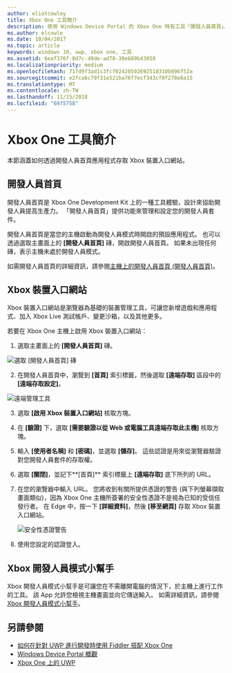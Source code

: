 ```yaml
---
author: eliotcowley
title: Xbox One 工具簡介
description: 使用 Windows Device Portal 的 Xbox One 特有工具「開發人員首頁」。
ms.author: elcowle
ms.date: 10/04/2017
ms.topic: article
keywords: windows 10, uwp, xbox one, 工具
ms.assetid: 6eaf376f-0d7c-49de-ad78-38e689b43658
ms.localizationpriority: medium
ms.openlocfilehash: 71fd9f3ad1c3fcf02420502692518310b896f52a
ms.sourcegitcommit: e2fca6c79f31e521ba76f7ecf343cf8f278e6a15
ms.translationtype: MT
ms.contentlocale: zh-TW
ms.lasthandoff: 11/15/2018
ms.locfileid: "6975758"
---
```

# <a name="introduction-to-xbox-one-tools"></a>Xbox One 工具簡介

本節涵蓋如何透過開發人員首頁應用程式存取 Xbox 裝置入口網站。

## <a name="dev-home"></a>開發人員首頁

開發人員首頁是 Xbox One Development Kit 上的一種工具體驗，設計來協助開發人員提高生產力。 「開發人員首頁」提供功能來管理和設定您的開發人員套件。

開發人員首頁是當您的主機啟動為開發人員模式時開啟的預設應用程式。 也可以透過選取主畫面上的 **\[開發人員首頁\]** 磚，開啟開發人員首頁。 如果未出現任何磚，表示主機未處於開發人員模式。

如需開發人員首頁的詳細資訊，請參閱[主機上的開發人員首頁 (開發人員首頁)](dev-home.md)。

## <a name="xbox-device-portal"></a>Xbox 裝置入口網站
Xbox 裝置入口網站是瀏覽器為基礎的裝置管理工具，可讓您新增遊戲和應用程式、加入 Xbox Live 測試帳戶、變更沙箱，以及其他更多。

若要在 Xbox One 主機上啟用 Xbox 裝置入口網站：

1. 選取主畫面上的 **\[開發人員首頁\]** 磚。

  ![選取 [開發人員首頁] 磚](images/introduction-to-xbox-one-tools-1.png)

2. 在開發人員首頁中，瀏覽到 **\[首頁\]** 索引標籤，然後選取 **\[遠端存取\]** 區段中的 **\[遠端存取設定\]**。

  ![遠端管理工具](images/introduction-to-xbox-one-tools-2.png)

3. 選取 **\[啟用 Xbox 裝置入口網站\]** 核取方塊。

4. 在 **\[驗證\]** 下，選取 **\[需要驗證以從 Web 或電腦工具遠端存取此主機\]** 核取方塊。

5. 輸入 **\[使用者名稱\]** 和 __\[密碼\]__，並選取 **\[儲存\]**。 這些認證是用來從瀏覽器驗證對您開發人員套件的存取權。

6. 選取 **\[關閉\]**，並記下**\[首頁\]** 索引標籤上 **\[遠端存取\]** 底下所列的 URL。

7. 在您的瀏覽器中輸入 URL。 您將收到有關所提供憑證的警告 (與下列螢幕擷取畫面類似)，因為 Xbox One 主機所簽署的安全性憑證不是視為已知的受信任發行者。 在 Edge 中，按一下 **\[詳細資料\]**，然後 **\[移至網頁\]** 存取 Xbox 裝置入口網站。

    ![安全性憑證警告](images/introduction-to-xbox-one-tools-3.png)

8. 使用您設定的認證登入。

## <a name="xbox-dev-mode-companion"></a>Xbox 開發人員模式小幫手
Xbox 開發人員模式小幫手是可讓您在不需離開電腦的情況下，於主機上進行工作的工具。 該 App 允許您檢視主機畫面並向它傳送輸入。 如需詳細資訊，請參閱 [Xbox 開發人員模式小幫手](xbox-dev-mode-companion.md)。

## <a name="see-also"></a>另請參閱
- [如何在針對 UWP 進行開發時使用 Fiddler 搭配 Xbox One](uwp-fiddler.md)
- [Windows Device Portal 概觀](../debug-test-perf/device-portal.md)
- [Xbox One 上的 UWP](index.md)